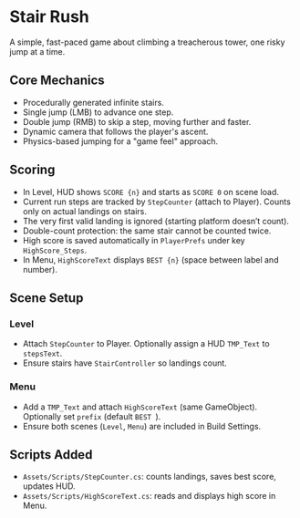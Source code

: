 # Stair Rush

A simple, fast-paced game about climbing a treacherous tower, one risky jump at a time.

## Core Mechanics
- Procedurally generated infinite stairs.
- Single jump (LMB) to advance one step.
- Double jump (RMB) to skip a step, moving further and faster.
- Dynamic camera that follows the player's ascent.
- Physics-based jumping for a "game feel" approach.

## Scoring
- In Level, HUD shows `SCORE {n}` and starts as `SCORE 0` on scene load.
- Current run steps are tracked by `StepCounter` (attach to Player). Counts only on actual landings on stairs.
- The very first valid landing is ignored (starting platform doesn’t count).
- Double-count protection: the same stair cannot be counted twice.
- High score is saved automatically in `PlayerPrefs` under key `HighScore_Steps`.
- In Menu, `HighScoreText` displays `BEST {n}` (space between label and number).

## Scene Setup
### Level
- Attach `StepCounter` to Player. Optionally assign a HUD `TMP_Text` to `stepsText`.
- Ensure stairs have `StairController` so landings count.

### Menu
- Add a `TMP_Text` and attach `HighScoreText` (same GameObject). Optionally set `prefix` (default `BEST `).
- Ensure both scenes (`Level`, `Menu`) are included in Build Settings.

## Scripts Added
- `Assets/Scripts/StepCounter.cs`: counts landings, saves best score, updates HUD.
- `Assets/Scripts/HighScoreText.cs`: reads and displays high score in Menu.
